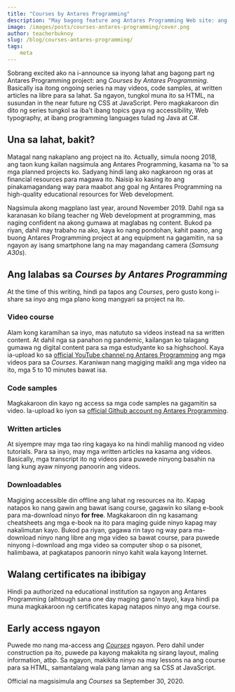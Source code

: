 ```yaml
---
title: "Courses by Antares Programming"
description: "May bagong feature ang Antares Programming Web site: ang Courses."
image: /images/posts/courses-antares-programming/cover.png
author: teacherbuknoy
slug: /blog/courses-antares-programming/
tags:
    meta
---
```

Sobrang excited ako na i-announce sa inyong lahat ang bagong part ng Antares Programming project: ang <i>Courses by Antares Programming</i>. Basically isa itong ongoing series na may videos, code samples, at written articles na libre para sa lahat. Sa ngayon, tungkol muna ito sa HTML, na susundan in the near future ng CSS at JavaScript. Pero magkakaroon din dito ng series tungkol sa iba't ibang topics gaya ng accessibility, Web typography, at ibang programming languages tulad ng Java at C#.

## Una sa lahat, bakit?
Matagal nang nakaplano ang project na ito. Actually, simula noong 2018, ang taon kung kailan nagsimula ang Antares Programming, kasama na 'to sa mga planned projects ko. Sadyang hindi lang ako nagkaroon ng oras at financial resources para magawa ito. Naisip ko kasing ito ang pinakamagandang way para maabot ang goal ng Antares Programming na high-quality educational resources for Web development.

Nagsimula akong magplano last year, around November 2019. Dahil nga sa karanasan ko bilang teacher ng Web development at programming, mas naging confident na akong gumawa at maglabas ng content. Bukod pa riyan, dahil may trabaho na ako, kaya ko nang pondohan, kahit paano, ang buong Antares Programming project at ang equipment na gagamitin, na sa ngayon ay isang smartphone lang na may magandang camera (<i>Samsung A30s</i>).

## Ang lalabas sa <i>Courses by Antares Programming</i>
At the time of this writing, hindi pa tapos ang <i>Courses</i>, pero gusto kong i-share sa inyo ang mga plano kong mangyari sa project na ito.

### Video course
Alam kong karamihan sa inyo, mas natututo sa videos instead na sa written content. At dahil nga sa panahon ng pandemic, kailangan ko talagang gumawa ng digital content para sa mga estudyante ko sa highschool. Kaya ia-upload ko sa [official YouTube channel ng Antares Programming](https://www.youtube.com/channel/UCO1MsyeMTHRPk3KoHgW8csw) ang mga videos para sa <i>Courses</i>. Karaniwan nang magiging maikli ang mga video na ito, mga 5 to 10 minutes bawat isa.

### Code samples
Magkakaroon din kayo ng access sa mga code samples na gagamitin sa video. Ia-upload ko iyon sa [official Github account ng Antares Programming](https://github.com/antaresprogramming/).

### Written articles
At siyempre may mga tao ring kagaya ko na hindi mahilig manood ng video tutorials. Para sa inyo, may mga written articles na kasama ang videos. Basically, mga transcript ito ng videos para puwede ninyong basahin na lang kung ayaw ninyong panoorin ang videos.

### Downloadables
Magiging accessible din offline ang lahat ng resources na ito. Kapag natapos ko nang gawin ang bawat isang course, gagawin ko silang e-book para ma-download ninyo <strong>for free</strong>. Magkakaroon din ng kasamang cheatsheets ang mga e-book na ito para maging guide ninyo kapag may nakalimutan kayo. Bukod pa riyan, gagawa rin tayo ng way para ma-download ninyo nang libre ang mga video sa bawat course, para puwede ninyong i-download ang mga video sa computer shop o sa pisonet, halimbawa, at pagkatapos panoorin ninyo kahit wala kayong Internet.

## Walang certificates na ibibigay
Hindi pa authorized na educational institution sa ngayon ang Antares Programming (alhtough sana one day maging gano'n tayo), kaya hindi pa muna magkakaroon ng certificates kapag natapos ninyo ang mga course.

## Early access ngayon
Puwede mo nang ma-access ang <i>[Courses](/courses/)</i> ngayon. Pero dahil under construction pa ito, puwede pa kayong makakita ng sirang layout, maling information, atbp. Sa ngayon, makikita ninyo na may lessons na ang course para sa HTML, samantalang wala pang laman ang sa CSS at JavaScript.

Official na magsisimula ang <i>Courses</i> sa <time datetime="2020-09-30">September 30, 2020</time>.
